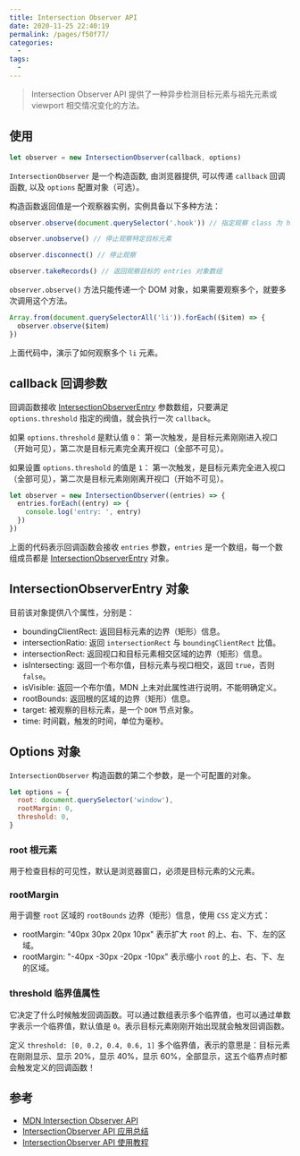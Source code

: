 ```yaml
---
title: Intersection Observer API
date: 2020-11-25 22:40:19
permalink: /pages/f50f77/
categories:
  -
tags:
  -
---
```


> Intersection Observer API 提供了一种异步检测目标元素与祖先元素或 viewport 相交情况变化的方法。

## 使用

```javascript
let observer = new IntersectionObserver(callback, options)
```

`IntersectionObserver` 是一个构造函数, 由浏览器提供, 可以传递 `callback` 回调函数, 以及 `options` 配置对象（可选）。

构造函数返回值是一个观察器实例，实例具备以下多种方法：

```javascript
observer.observe(document.querySelector('.hook')) // 指定观察 class 为 hook DOM 节点

observer.unobserve() // 停止观察特定目标元素

observer.disconnect() // 停止观察

observer.takeRecords() // 返回观察目标的 entries 对象数组
```

`observer.observe()` 方法只能传递一个 DOM 对象，如果需要观察多个，就要多次调用这个方法。

```javascript
Array.from(document.querySelectorAll('li')).forEach(($item) => {
  observer.observe($item)
})
```

上面代码中，演示了如何观察多个 `li` 元素。

## callback 回调参数

回调函数接收 [IntersectionObserverEntry](https://developer.mozilla.org/zh-CN/docs/Web/API/IntersectionObserverEntry) 参数数组，只要满足 `options.threshold` 指定的阀值，就会执行一次 `callback`。

如果 `options.threshold` 是默认值 `0`：
第一次触发，是目标元素刚刚进入视口（开始可见），第二次是目标元素完全离开视口（全部不可见）。

如果设置 `options.threshold` 的值是 `1`：
第一次触发，是目标元素完全进入视口（全部可见），第二次是目标元素刚刚离开视口（开始不可见）。

```javascript
let observer = new IntersectionObserver((entries) => {
  entries.forEach((entry) => {
    console.log('entry: ', entry)
  })
})
```

上面的代码表示回调函数会接收 `entries` 参数，`entries` 是一个数组，每一个数组成员都是 [IntersectionObserverEntry](https://developer.mozilla.org/zh-CN/docs/Web/API/IntersectionObserverEntry) 对象。

## IntersectionObserverEntry 对象

目前该对象提供八个属性，分别是：

- boundingClientRect: 返回目标元素的边界（矩形）信息。
- intersectionRatio: 返回 `intersectionRect` 与 `boundingClientRect` 比值。
- intersectionRect: 返回视口和目标元素相交区域的边界（矩形）信息。
- isIntersecting: 返回一个布尔值，目标元素与视口相交，返回 `true`，否则 `false`。
- isVisible: 返回一个布尔值，MDN 上未对此属性进行说明，不能明确定义。
- rootBounds: 返回根的区域的边界（矩形）信息。
- target: 被观察的目标元素，是一个 `DOM` 节点对象。
- time: 时间戳，触发的时间，单位为毫秒。

## Options 对象

`IntersectionObserver` 构造函数的第二个参数，是一个可配置的对象。

```javascript
let options = {
  root: document.querySelector('window'),
  rootMargin: 0,
  threshold: 0,
}
```

### root 根元素

用于检查目标的可见性，默认是浏览器窗口，必须是目标元素的父元素。

### rootMargin

用于调整 `root` 区域的 `rootBounds` 边界（矩形）信息，使用 `CSS` 定义方式：

- rootMargin: "40px 30px 20px 10px" 表示扩大 `root` 的上、右、下、左的区域。
- rootMargin: "-40px -30px -20px -10px" 表示缩小 `root` 的上、右、下、左的区域。

### threshold 临界值属性

它决定了什么时候触发回调函数。可以通过数组表示多个临界值，也可以通过单数字表示一个临界值，默认值是 `0`。表示目标元素刚刚开始出现就会触发回调函数。

定义 `threshold: [0, 0.2, 0.4, 0.6, 1]` 多个临界值，表示的意思是：目标元素在刚刚显示、显示 20%，显示 40%，显示 60%，全部显示，这五个临界点时都会触发定义的回调函数！

## 参考

- [MDN Intersection Observer API](https://developer.mozilla.org/zh-CN/docs/Web/API/Intersection_Observer_API)
- [IntersectionObserver API 应用总结](https://juejin.cn/post/6844904121833619469)
- [IntersectionObserver API 使用教程](https://www.ruanyifeng.com/blog/2016/11/intersectionobserver_api.html)
